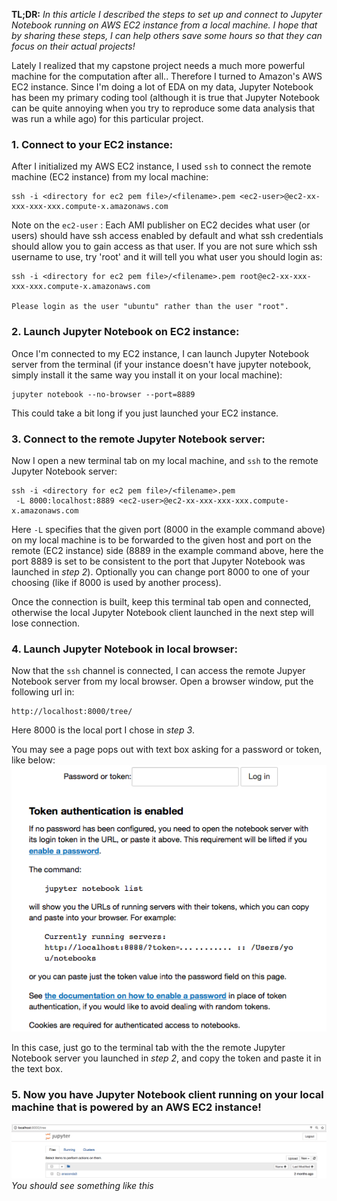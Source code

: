**TL;DR:** _In this article I described the steps to set up and connect to Jupyter Notebook running on AWS EC2 instance from a local machine. I hope that by sharing these steps, I can help others save some hours so that they can focus on their actual projects!_

Lately I realized that my capstone project needs a much more powerful machine for the computation after all.. Therefore I turned to Amazon's AWS EC2 instance. Since I'm doing a lot of EDA on my data, Jupyter Notebook has been my primary coding tool (although it is true that Jupyter Notebook can be quite annoying when you try to reproduce some data analysis that was run a while ago) for this particular project.

### 1. Connect to your EC2 instance:
After I initialized my AWS EC2 instance, I used `ssh` to connect the remote machine (EC2 instance) from my local machine:
```
ssh -i <directory for ec2 pem file>/<filename>.pem <ec2-user>@ec2-xx-xxx-xxx-xxx.compute-x.amazonaws.com
```
Note on the `ec2-user` : Each AMI publisher on EC2 decides what user (or users) should have ssh access enabled by default and what ssh credentials should allow you to gain access as that user. If you are not sure which ssh username to use, try 'root' and it will tell you what user you should login as:
```
ssh -i <directory for ec2 pem file>/<filename>.pem root@ec2-xx-xxx-xxx-xxx.compute-x.amazonaws.com

Please login as the user "ubuntu" rather than the user "root".
```
### 2. Launch Jupyter Notebook on EC2 instance:
Once I'm connected to my EC2 instance, I can launch Jupyter Notebook server from the terminal (if your instance doesn't have jupyter notebook, simply install it the same way you install it on your local machine):
```
jupyter notebook --no-browser --port=8889
```
This could take a bit long if you just launched your EC2 instance.

### 3. Connect to the remote Jupyter Notebook server:
Now I open a new terminal tab on my local machine, and `ssh` to the remote Jupyter Notebook server:
```
ssh -i <directory for ec2 pem file>/<filename>.pem
 -L 8000:localhost:8889 <ec2-user>@ec2-xx-xxx-xxx-xxx.compute-x.amazonaws.com
```
Here `-L` specifies that the given port (8000 in the example command above) on my local machine is to be forwarded to the given host and port on the remote (EC2 instance) side (8889 in the example command above, here the port 8889 is set to be consistent to the port that Jupyter Notebook was launched in _step 2_). Optionally you can change port 8000 to one of your choosing (like if 8000 is used by another process).

Once the connection is built, keep this terminal tab open and connected, otherwise the local Jupyter Notebook client launched in the next step will lose connection.

### 4. Launch Jupyter Notebook in local browser:
Now that the `ssh` channel is connected, I can access the remote Jupyer Notebook server from my local browser. Open a browser window, put the following url in:
```
http://localhost:8000/tree/
```
Here 8000 is the local port I chose in _step 3_.

You may see a page pops out with text box asking for a password or token, like below:
![Image1](/images/ask_token.png)

In this case, just go to the terminal tab with the the remote Jupyter Notebook server you launched in _step 2_, and copy the token and paste it in the text box.

### 5. Now you have Jupyter Notebook client running on your local machine that is powered by an AWS EC2 instance!
![Image2](/images/connected_jupy.png)
_You should see something like this_

